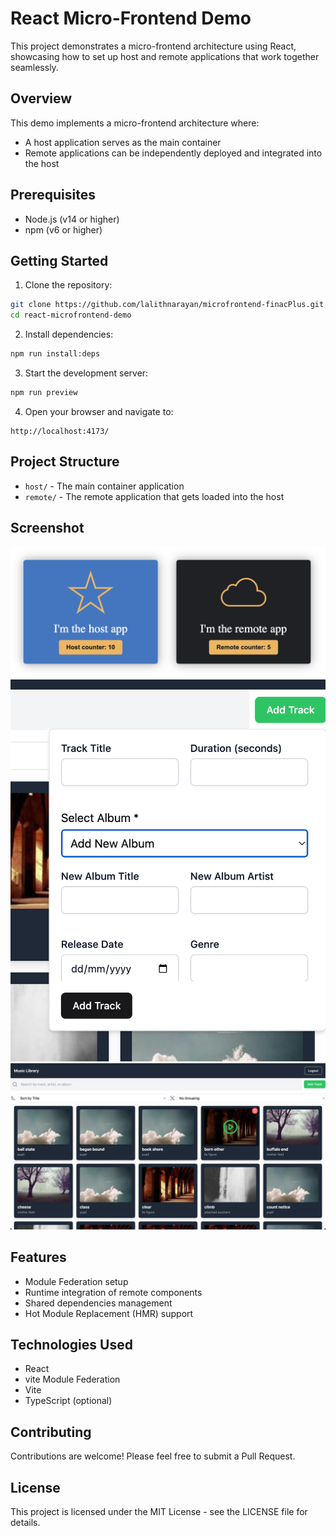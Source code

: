 # React Micro-Frontend Demo

This project demonstrates a micro-frontend architecture using React, showcasing how to set up host and remote applications that work together seamlessly.

## Overview

This demo implements a micro-frontend architecture where:
- A host application serves as the main container
- Remote applications can be independently deployed and integrated into the host

## Prerequisites

- Node.js (v14 or higher)
- npm (v6 or higher)

## Getting Started

1. Clone the repository:

```bash
git clone https://github.com/lalithnarayan/microfrontend-finacPlus.git
cd react-microfrontend-demo
```

2. Install dependencies:
```bash
npm run install:deps
```

3. Start the development server:
```bash
npm run preview
```

4. Open your browser and navigate to:
```
http://localhost:4173/
```

## Project Structure

- `host/` - The main container application
- `remote/` - The remote application that gets loaded into the host

## Screenshot

![screenshot](docs/screenshot.png)
![screenshot](docs/screenshot2.png)
![screenshot](docs/screenshot3.png)

## Features

- Module Federation setup
- Runtime integration of remote components
- Shared dependencies management
- Hot Module Replacement (HMR) support

## Technologies Used

- React
- vite Module Federation
- Vite
- TypeScript (optional)

## Contributing

Contributions are welcome! Please feel free to submit a Pull Request.

## License

This project is licensed under the MIT License - see the LICENSE file for details.
